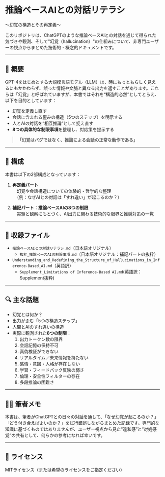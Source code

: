 # 推論ベースAIとの対話リテラシ

〜幻覚の構造とその再定義〜

このリポジトリは、ChatGPTのような推論ベースAIとの対話を通じて得られた気づきや観測、そして"幻覚（hallucination）"の仕組みについて、非専門ユーザーの視点からまとめた技術的・概念的ドキュメントです。

---

## 📘 概要

GPT-4をはじめとする大規模言語モデル（LLM）は、時にもっともらしく見えるにもかかわらず、誤った情報や文脈と異なる出力を返すことがあります。これらは「幻覚」と呼ばれていますが、本書ではそれを“構造的必然”としてとらえ、以下を目的としています：

- 幻覚を定義し直す  
- 会話に含まれる歪みの構造（5つのステップ）を明示する  
- 人とAIの対話を“相互推論”として捉え直す  
- **8つの具体的な制限事項**を整理し、対応策を提示する

> **「幻覚はバグではなく、推論による会話の正常な動作である」**

---

## 🧭 構成

本書は以下の2部構成となっています：

1. **再定義パート**  
   　幻覚や会話構造についての体験的・哲学的な整理  
   　（例：なぜAIとの対話は「すれ違い」が起こるのか？）

2. **補記パート：推論ベースAIの8つの制限**  
   　実験と観察にもとづく、AI出力に関わる技術的な限界と推奨対策の一覧

---

## 📂 収録ファイル

- `推論ベースAIとの対話リテラシ.md`（日本語オリジナル）
  - `抜粋_推論ベースAIの制限事項.md`（日本語オリジナル：補記パートの抜粋）
- `Understanding_and_Redefining_the_Structure_of_Hallucinations_in_Inference-Based_AI.md`（英語訳）
  - `Supplement_Limitations of Inference-Based AI.md`(英語訳：Supplement抜粋)

---

## 🔍 主な話題

- 幻覚とは何か？
- 出力が歪む「5つの構造ステップ」
- 人間とAIのすれ違いの構造
- 実際に観測された**8つの制限**：
  1. 出力トークン数の限界
  2. 会話記憶の保持不可
  3. 真偽検証ができない
  4. リアルタイム／未来情報を持たない
  5. 感情・意図・人格が存在しない
  6. 学習・フィードバック反映の弱さ
  7. 倫理・安全性フィルターの存在
  8. 多段推論の困難さ

---

## 🧑‍💻 筆者メモ

本書は、筆者がChatGPTとの日々の対話を通して、「なぜ幻覚が起こるのか？」「どう付き合えばよいのか？」を試行錯誤しながらまとめた記録です。専門的な知識に基づくものではありませんが、ユーザー視点から見た“違和感”と“対処感覚”の共有として、何らかの参考になれば幸いです。

---

## 📜 ライセンス

MITライセンス（または希望のライセンスをご指定ください）
